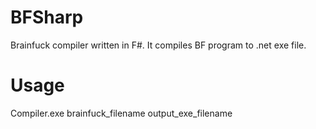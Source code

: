 # BFSharp
Brainfuck compiler written in F#. It compiles BF program to .net exe file.

# Usage
Compiler.exe brainfuck_filename output_exe_filename
